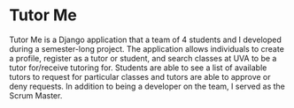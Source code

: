 # Tutor Me

Tutor Me is a Django application that a team of 4 students and I developed during a semester-long project. The application allows individuals to create a profile, register as a tutor or student, and search classes at UVA to be a tutor for/receive tutoring for. Students are able to see a list of available tutors to request for particular classes and tutors are able to approve or deny requests. In addition to being a developer on the team, I served as the Scrum Master.
